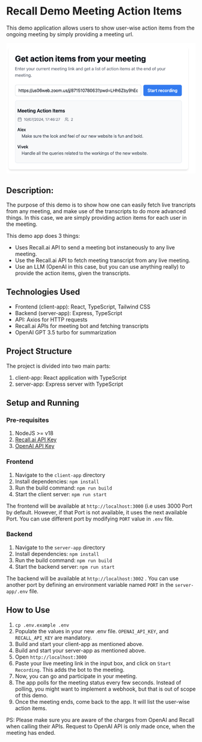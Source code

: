 # Recall Demo Meeting Action Items

This demo application allows users to show user-wise action items from the ongoing meeting by simply providing a meeting url.

![Final Output](Step4.png)

## Description:

The purpose of this demo is to show how one can easily fetch live trancripts from any meeting, and make use of the transcripts to do more advanced things. In this case, we are simply providing action items for each user in the meeting.

This demo app does 3 things:
- Uses Recall.ai API to send a meeting bot instaneously to any live meeting.
- Use the Recall.ai API to fetch meeting transcript from any live meeting.
- Use an LLM (OpenAI in this case, but you can use anything really) to provide the action items, given the transcripts.

## Technologies Used

- Frontend (client-app): React, TypeScript, Tailwind CSS
- Backend (server-app): Express, TypeScript
- API: Axios for HTTP requests
- Recall.ai APIs for meeting bot and fetching transcripts
- OpenAI GPT 3.5 turbo for summarization 

## Project Structure

The project is divided into two main parts:

1. client-app: React application with TypeScript
2. server-app: Express server with TypeScript

## Setup and Running

### Pre-requisites

1. NodeJS >= v18
2. [Recall.ai API Key](https://docs.recall.ai/reference/authentication)
3. [OpenAI API Key](https://platform.openai.com/docs/quickstart)

### Frontend

1. Navigate to the `client-app` directory
2. Install dependencies: `npm install`
3. Run the build command: `npm run build`
4. Start the client server: `npm run start`

The frontend will be available at `http://localhost:3000` (i.e uses 3000 Port by default. However, if that Port is not available, it uses the next available Port. You can use different port by modifying `PORT` value in `.env` file.

### Backend

1. Navigate to the `server-app` directory
2. Install dependencies: `npm install`
3. Run the build command: `npm run build`
4. Start the backend server: `npm run start`

The backend will be available at `http://localhost:3002` . You can use another port by defining an environment variable named `PORT` in the `server-app/.env` file.

## How to Use

1. `cp .env.example .env`
2. Populate the values in your new .env file. `OPENAI_API_KEY`, and `RECALL_API_KEY` are mandatory.
3. Build and start your client-app as mentioned above.
4. Build and start your server-app as mentioned above.
5. Open `http://localhost:3000`
6. Paste your live meeting link in the input box, and click on `Start Recording`. This adds the bot to the meeting.
7. Now, you can go and participate in your meeting.
8. The app polls for the meeting status every few seconds. Instead of polling, you might want to implement a webhook, but that is out of scope of this demo.
9. Once the meeting ends, come back to the app. It will list the user-wise action items.

PS: Please make sure you are aware of the charges from OpenAI and Recall when calling their APIs. Request to OpenAI API is only made once, when the meeting has ended.
